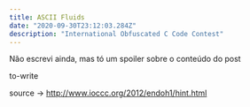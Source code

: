 ```yaml
---
title: ASCII Fluids
date: "2020-09-30T23:12:03.284Z"
description: "International Obfuscated C Code Contest"
---
```


Não escrevi ainda, mas tó um spoiler sobre o conteúdo do post

to-write


source -> http://www.ioccc.org/2012/endoh1/hint.html 
